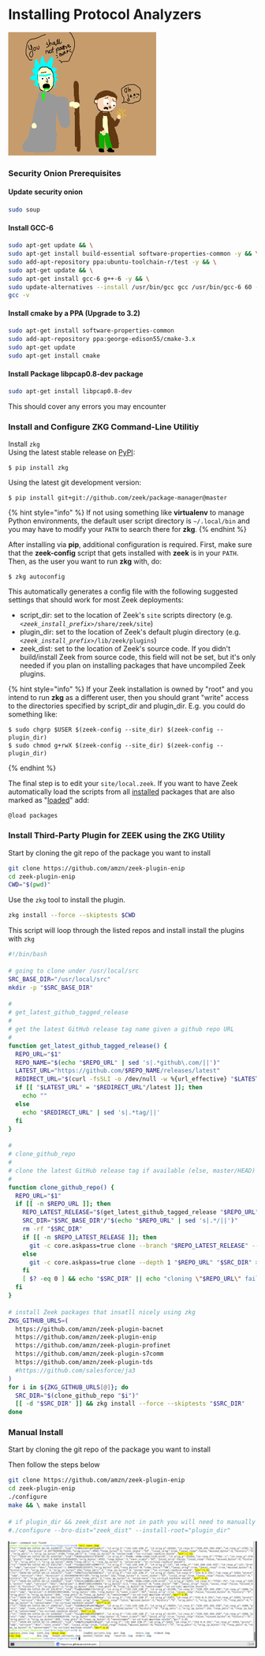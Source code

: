 # Installing Protocol Analyzers

![](../.gitbook/assets/parse.png)

### Security Onion Prerequisites  

#### Update security onion 

```bash
sudo soup
```

#### Install GCC-6

```bash
sudo apt-get update && \
sudo apt-get install build-essential software-properties-common -y && \
sudo add-apt-repository ppa:ubuntu-toolchain-r/test -y && \
sudo apt-get update && \
sudo apt-get install gcc-6 g++-6 -y && \
sudo update-alternatives --install /usr/bin/gcc gcc /usr/bin/gcc-6 60 --slave /usr/bin/g++ g++ /usr/bin/g++-6 && \
gcc -v
```

#### Install cmake by a PPA \(Upgrade to 3.2\)

```bash
sudo apt-get install software-properties-common
sudo add-apt-repository ppa:george-edison55/cmake-3.x
sudo apt-get update
sudo apt-get install cmake
```

#### Install Package libpcap0.8-dev package

```bash
sudo apt-get install libpcap0.8-dev
```

This should cover any errors you may encounter 

### Install and Configure ZKG Command-Line Utilitiy

Install `zkg`  
Using the latest stable release on [PyPI](https://pypi.python.org/pypi):

```text
$ pip install zkg
```

Using the latest git development version:

```text
$ pip install git+git://github.com/zeek/package-manager@master
```

{% hint style="info" %}
If not using something like **virtualenv** to manage Python environments, the default user script directory is `~/.local/bin` and you may have to modify your `PATH` to search there for **zkg**.
{% endhint %}

After installing via **pip**, additional configuration is required. First, make sure that the **zeek-config** script that gets installed with **zeek** is in your `PATH`. Then, as the user you want to run **zkg** with, do:

```text
$ zkg autoconfig
```

This automatically generates a config file with the following suggested settings that should work for most Zeek deployments:

* script\_dir: set to the location of Zeek's `site` scripts directory \(e.g. _`<zeek_install_prefix>`_`/share/zeek/site`\)
* plugin\_dir: set to the location of Zeek's default plugin directory \(e.g. _`<zeek_install_prefix>`_`/lib/zeek/plugins`\)
* zeek\_dist: set to the location of Zeek's source code. If you didn't build/install Zeek from source code, this field will not be set, but it's only needed if you plan on installing packages that have uncompiled Zeek plugins.

{% hint style="info" %}
 If your Zeek installation is owned by "root" and you intend to run **zkg** as a different user, then you should grant "write" access to the directories specified by script\_dir and plugin\_dir. E.g. you could do something like:

```text
$ sudo chgrp $USER $(zeek-config --site_dir) $(zeek-config --plugin_dir)
$ sudo chmod g+rwX $(zeek-config --site_dir) $(zeek-config --plugin_dir)
```
{% endhint %}

 The final step is to edit your `site/local.zeek`. If you want to have Zeek automatically load the scripts from all [installed](https://docs.zeek.org/projects/package-manager/en/stable/zkg.html#install-command) packages that are also marked as "[loaded](https://docs.zeek.org/projects/package-manager/en/stable/zkg.html#load-command)" add:

```text
@load packages
```

### Install Third-Party Plugin for ZEEK using the ZKG Utility

Start by cloning the git repo of the package you want to install

```bash
git clone https://github.com/amzn/zeek-plugin-enip
cd zeek-plugin-enip
CWD="$(pwd)"
```

Use the `zkg` tool to install the plugin.

```bash
zkg install --force --skiptests $CWD
```

This script will loop through the listed repos and install  install the plugins with `zkg` 

```bash
#!/bin/bash

# going to clone under /usr/local/src
SRC_BASE_DIR="/usr/local/src"
mkdir -p "$SRC_BASE_DIR"

#
# get_latest_github_tagged_release
#
# get the latest GitHub release tag name given a github repo URL
#
function get_latest_github_tagged_release() {
  REPO_URL="$1"
  REPO_NAME="$(echo "$REPO_URL" | sed 's|.*github\.com/||')"
  LATEST_URL="https://github.com/$REPO_NAME/releases/latest"
  REDIRECT_URL="$(curl -fsSLI -o /dev/null -w %{url_effective} "$LATEST_URL" 2>/dev/null)"
  if [[ "$LATEST_URL" = "$REDIRECT_URL"/latest ]]; then
    echo ""
  else
    echo "$REDIRECT_URL" | sed 's|.*tag/||'
  fi
}

#
# clone_github_repo
#
# clone the latest GitHub release tag if available (else, master/HEAD) under $SRC_BASE_DIR
#
function clone_github_repo() {
  REPO_URL="$1"
  if [[ -n $REPO_URL ]]; then
    REPO_LATEST_RELEASE="$(get_latest_github_tagged_release "$REPO_URL")"
    SRC_DIR="$SRC_BASE_DIR"/"$(echo "$REPO_URL" | sed 's|.*/||')"
    rm -rf "$SRC_DIR"
    if [[ -n $REPO_LATEST_RELEASE ]]; then
      git -c core.askpass=true clone --branch "$REPO_LATEST_RELEASE" --depth 1 "$REPO_URL" "$SRC_DIR" >/dev/null 2>&1
    else
      git -c core.askpass=true clone --depth 1 "$REPO_URL" "$SRC_DIR" >/dev/null 2>&1
    fi
    [ $? -eq 0 ] && echo "$SRC_DIR" || echo "cloning \"$REPO_URL\" failed" >&2
  fi
}

# install Zeek packages that insatll nicely using zkg
ZKG_GITHUB_URLS=(
  https://github.com/amzn/zeek-plugin-bacnet
  https://github.com/amzn/zeek-plugin-enip
  https://github.com/amzn/zeek-plugin-profinet
  https://github.com/amzn/zeek-plugin-s7comm
  https://github.com/amzn/zeek-plugin-tds
  #https://github.com/salesforce/ja3
)
for i in ${ZKG_GITHUB_URLS[@]}; do
  SRC_DIR="$(clone_github_repo "$i")"
  [[ -d "$SRC_DIR" ]] && zkg install --force --skiptests "$SRC_DIR"
done
```

### Manual Install

Start by cloning the git repo of the package you want to install

Then follow the steps below

```bash
git clone https://github.com/amzn/zeek-plugin-enip
cd zeek-plugin-enip
./configure 
make && \ make install

# if plugin_dir && zeek_dist are not in path you will need to manually specify them
#./configure --bro-dist="zeek_dist" --install-root="plugin_dir"
```

![](../.gitbook/assets/image%20%2873%29.png)



